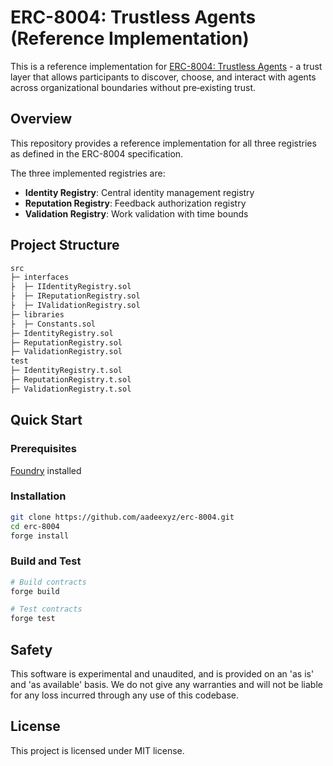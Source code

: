 # ERC-8004: Trustless Agents (Reference Implementation)

This is a reference implementation for [ERC-8004: Trustless Agents](https://eips.ethereum.org/EIPS/eip-8004) - a trust layer that allows participants to discover, choose, and interact with agents across organizational boundaries without pre‑existing trust.

## Overview
This repository provides a reference implementation for all three registries as defined in the ERC-8004 specification.

The three implemented registries are:
- **Identity Registry**: Central identity management registry
- **Reputation Registry**: Feedback authorization registry
- **Validation Registry**: Work validation with time bounds

## Project Structure
```ml
src
├─ interfaces
├  ├─ IIdentityRegistry.sol
├  ├─ IReputationRegistry.sol
├  ├─ IValidationRegistry.sol
├─ libraries
├  ├─ Constants.sol
├─ IdentityRegistry.sol
├─ ReputationRegistry.sol
├─ ValidationRegistry.sol
test
├─ IdentityRegistry.t.sol
├─ ReputationRegistry.t.sol
├─ ValidationRegistry.t.sol
```
## Quick Start
### Prerequisites
[Foundry](https://getfoundry.sh/) installed

### Installation
```bash
git clone https://github.com/aadeexyz/erc-8004.git
cd erc-8004
forge install
```

### Build and Test
```bash
# Build contracts
forge build

# Test contracts
forge test
```

## Safety
This software is experimental and unaudited, and is provided on an 'as is' and 'as available' basis. We do not give any warranties and will not be liable for any loss incurred through any use of this codebase.

## License
This project is licensed under MIT license.